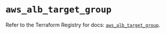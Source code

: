 # `aws_alb_target_group`

Refer to the Terraform Registry for docs: [`aws_alb_target_group`](https://registry.terraform.io/providers/hashicorp/aws/6.14.0/docs/resources/alb_target_group).
